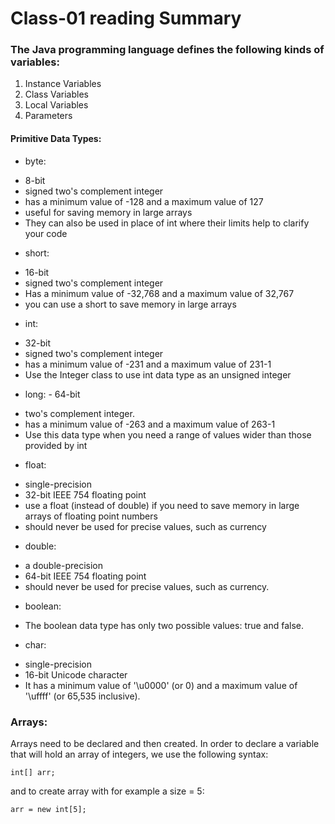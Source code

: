 # Class-01 reading Summary

### The Java programming language defines the following kinds of variables:

1. Instance Variables
2. Class Variables
3. Local Variables
4. Parameters 

#### Primitive Data Types:

* byte: 
- 8-bit 
- signed two's complement integer
- has a minimum value of -128 and a maximum value of 127
- useful for saving memory in large arrays
- They can also be used in place of int where their limits help to clarify your code

* short: 
- 16-bit 
- signed two's complement integer
- Has a minimum value of -32,768 and a maximum value of 32,767
- you can use a short to save memory in large arrays

* int: 
- 32-bit 
- signed two's complement integer
- has a minimum value of -231 and a maximum value of 231-1
- Use the Integer class to use int data type as an unsigned integer

* long: - 64-bit 
- two's complement integer. 
- has a minimum value of -263 and a maximum value of 263-1
- Use this data type when you need a range of values wider than those provided by int

* float: 
- single-precision 
- 32-bit IEEE 754 floating point
- use a float (instead of double) if you need to save memory in large arrays of floating point numbers
- should never be used for precise values, such as currency

* double: 
- a double-precision 
- 64-bit IEEE 754 floating point
- should never be used for precise values, such as currency.

* boolean: 
- The boolean data type has only two possible values: true and false.

* char:
- single-precision 
 - 16-bit Unicode character
 - It has a minimum value of '\u0000' (or 0) and a maximum value of '\uffff' (or 65,535 inclusive).


 ### Arrays:

 Arrays need to be declared and then created. In order to declare a variable that will hold an array of integers, we use the following syntax:

 ```int[] arr;```

 and to create array with for example a size = 5:

 ```arr = new int[5];```

 